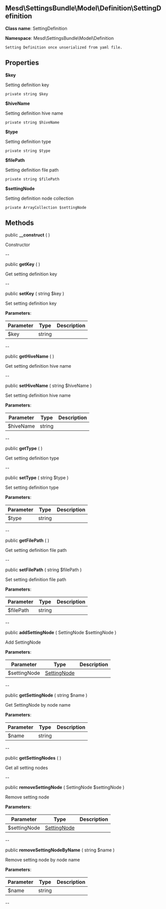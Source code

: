 Mesd\SettingsBundle\Model\Definition\SettingDefinition
---------------


**Class name**: SettingDefinition

**Namespace**: Mesd\SettingsBundle\Model\Definition







    Setting Definition once unserialized from yaml file.

    





Properties
----------


**$key**

Setting definition key



    private string $key






**$hiveName**

Setting definition hive name



    private string $hiveName






**$type**

Setting definition type



    private string $type






**$filePath**

Setting definition file path



    private string $filePath






**$settingNode**

Setting definition node collection



    private ArrayCollection $settingNode






Methods
-------


public **__construct** (  )


Constructor








--

public **getKey** (  )


Get setting definition key








--

public **setKey** ( string $key )


Set setting definition key








**Parameters**:

| Parameter | Type | Description |
|-----------|------|-------------|
| $key | string |  |

--

public **getHiveName** (  )


Get setting definition hive name








--

public **setHiveName** ( string $hiveName )


Set setting definition hive name








**Parameters**:

| Parameter | Type | Description |
|-----------|------|-------------|
| $hiveName | string |  |

--

public **getType** (  )


Get setting definition type








--

public **setType** ( string $type )


Set setting definition type








**Parameters**:

| Parameter | Type | Description |
|-----------|------|-------------|
| $type | string |  |

--

public **getFilePath** (  )


Get setting definition file path








--

public **setFilePath** ( string $filePath )


Set setting definition file path








**Parameters**:

| Parameter | Type | Description |
|-----------|------|-------------|
| $filePath | string |  |

--

public **addSettingNode** ( SettingNode $settingNode )


Add SettingNode








**Parameters**:

| Parameter | Type | Description |
|-----------|------|-------------|
| $settingNode | [SettingNode](Mesd-SettingsBundle-Model-Definition-SettingNode.md) |  |

--

public **getSettingNode** ( string $name )


Get SettingNode by node name








**Parameters**:

| Parameter | Type | Description |
|-----------|------|-------------|
| $name | string |  |

--

public **getSettingNodes** (  )


Get all setting nodes








--

public **removeSettingNode** ( SettingNode $settingNode )


Remove setting node








**Parameters**:

| Parameter | Type | Description |
|-----------|------|-------------|
| $settingNode | [SettingNode](Mesd-SettingsBundle-Model-Definition-SettingNode.md) |  |

--

public **removeSettingNodeByName** ( string $name )


Remove setting node by node name








**Parameters**:

| Parameter | Type | Description |
|-----------|------|-------------|
| $name | string |  |

--
